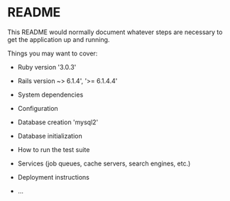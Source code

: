 # README

This README would normally document whatever steps are necessary to get the
application up and running.

Things you may want to cover:

* Ruby version '3.0.3'

* Rails version ~> 6.1.4', '>= 6.1.4.4'

* System dependencies

* Configuration

* Database creation 'mysql2'

* Database initialization

* How to run the test suite

* Services (job queues, cache servers, search engines, etc.)

* Deployment instructions

* ...
